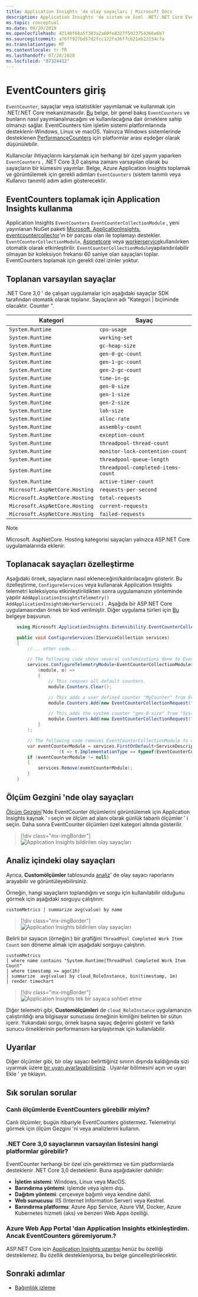 ```yaml
---
title: Application Insights 'de olay sayaçları | Microsoft Docs
description: Application Insights 'de sistem ve özel .NET/.NET Core EventCounters ' i izleyin.
ms.topic: conceptual
ms.date: 09/20/2019
ms.openlocfilehash: 42140f68a5f383a2a60fe8327f5023754366e6b7
ms.sourcegitcommit: a76ff927bd57d2fcc122fa36f7cb21eb22154cfa
ms.translationtype: MT
ms.contentlocale: tr-TR
ms.lasthandoff: 07/28/2020
ms.locfileid: "87324412"
---
```

# <a name="eventcounters-introduction"></a>EventCounters giriş

`EventCounter`, sayaçlar veya istatistikler yayımlamak ve kullanmak için .NET/.NET Core mekanizmasıdır. [Bu](https://github.com/dotnet/runtime/blob/master/src/libraries/System.Diagnostics.Tracing/documentation/EventCounterTutorial.md) belge, bir genel bakış `EventCounters` ve bunların nasıl yayımlanalınacağını ve kullanılacağına dair örneklere sahip olmanızı sağlar. EventCounters tüm işletim sistemi platformlarında desteklenir-Windows, Linux ve macOS. Yalnızca Windows sistemlerinde desteklenen [PerformanceCounters](/dotnet/api/system.diagnostics.performancecounter) için platformlar arası eşdeğer olarak düşünülebilir.

Kullanıcılar ihtiyaçlarını karşılamak için herhangi bir özel yayım yaparken `EventCounters` , .NET Core 3,0 çalışma zamanı varsayılan olarak bu sayaçların bir kümesini yayımlar. Belge, Azure Application Insights toplamak ve görüntülemek için gerekli adımları `EventCounters` (sistem tanımlı veya Kullanıcı tanımlı) adım adım gösterecektir.

## <a name="using-application-insights-to-collect-eventcounters"></a>EventCounters toplamak için Application Insights kullanma

Application Insights `EventCounters` `EventCounterCollectionModule` , yeni yayınlanan NuGet paketi [Microsoft. ApplicationInsights. eventcountercollector](https://www.nuget.org/packages/Microsoft.ApplicationInsights.EventCounterCollector)'ın bir parçası olan ile toplamayı destekler. `EventCounterCollectionModule`, [Aspnetcore](asp-net-core.md) veya [workerservice](worker-service.md)kullanılırken otomatik olarak etkinleştirilir. `EventCounterCollectionModule`yapılandırılabilir olmayan bir koleksiyon frekansı 60 saniye olan sayaçları toplar. EventCounters toplamak için gerekli özel izinler yoktur.

## <a name="default-counters-collected"></a>Toplanan varsayılan sayaçlar

.NET Core 3,0 ' de çalışan uygulamalar için aşağıdaki sayaçlar SDK tarafından otomatik olarak toplanır. Sayaçların adı "Kategori | biçiminde olacaktır. Counter ".

|Kategori | Sayaç|
|---------------|-------|
|`System.Runtime` | `cpu-usage` |
|`System.Runtime` | `working-set` |
|`System.Runtime` | `gc-heap-size` |
|`System.Runtime` | `gen-0-gc-count` |
|`System.Runtime` | `gen-1-gc-count` |
|`System.Runtime` | `gen-2-gc-count` |
|`System.Runtime` | `time-in-gc` |
|`System.Runtime` | `gen-0-size` |
|`System.Runtime` | `gen-1-size` |
|`System.Runtime` | `gen-2-size` |
|`System.Runtime` | `loh-size` |
|`System.Runtime` | `alloc-rate` |
|`System.Runtime` | `assembly-count` |
|`System.Runtime` | `exception-count` |
|`System.Runtime` | `threadpool-thread-count` |
|`System.Runtime` | `monitor-lock-contention-count` |
|`System.Runtime` | `threadpool-queue-length` |
|`System.Runtime` | `threadpool-completed-items-count` |
|`System.Runtime` | `active-timer-count` |
|`Microsoft.AspNetCore.Hosting` | `requests-per-second` |
|`Microsoft.AspNetCore.Hosting` | `total-requests` |
|`Microsoft.AspNetCore.Hosting` | `current-requests` |
|`Microsoft.AspNetCore.Hosting` | `failed-requests` |

> [!NOTE]
> Microsoft. AspNetCore. Hosting kategorisi sayaçları yalnızca ASP.NET Core uygulamalarında eklenir.

## <a name="customizing-counters-to-be-collected"></a>Toplanacak sayaçları özelleştirme

Aşağıdaki örnek, sayaçların nasıl ekleneceğini/kaldırılacağını gösterir. Bu özelleştirme, `ConfigureServices` veya kullanarak Application Insights telemetri koleksiyonu etkinleştirildikten sonra uygulamanızın yönteminde yapılır `AddApplicationInsightsTelemetry()` `AddApplicationInsightsWorkerService()` . Aşağıda bir ASP.NET Core uygulamasından örnek bir kod verilmiştir. Diğer uygulama türleri için [Bu](worker-service.md#configuring-or-removing-default-telemetrymodules) belgeye başvurun.

```csharp
    using Microsoft.ApplicationInsights.Extensibility.EventCounterCollector;

    public void ConfigureServices(IServiceCollection services)
    {
        //... other code...

        // The following code shows several customizations done to EventCounterCollectionModule.
        services.ConfigureTelemetryModule<EventCounterCollectionModule>(
            (module, o) =>
            {
                // This removes all default counters.
                module.Counters.Clear();

                // This adds a user defined counter "MyCounter" from EventSource named "MyEventSource"
                module.Counters.Add(new EventCounterCollectionRequest("MyEventSource", "MyCounter"));

                // This adds the system counter "gen-0-size" from "System.Runtime"
                module.Counters.Add(new EventCounterCollectionRequest("System.Runtime", "gen-0-size"));
            }
        );

        // The following code removes EventCounterCollectionModule to disable the module completely.
        var eventCounterModule = services.FirstOrDefault<ServiceDescriptor>
                    (t => t.ImplementationType == typeof(EventCounterCollectionModule));
        if (eventCounterModule != null)
        {
            services.Remove(eventCounterModule);
        }
    }
```

## <a name="event-counters-in-metric-explorer"></a>Ölçüm Gezgini 'nde olay sayaçları

[Ölçüm Gezgini](../platform/metrics-charts.md)'Nde EventCounter ölçümlerini görüntülemek için Application Insights kaynak ' ı seçin ve ölçüm ad alanı olarak günlük tabanlı ölçümler ' i seçin. Daha sonra EventCounter ölçümleri özel kategori altında gösterilir.

> [!div class="mx-imgBorder"]
> ![Application Insights bildirilen olay sayaçları](./media/event-counters/metrics-explorer-counter-list.png)

## <a name="event-counters-in-analytics"></a>Analiz içindeki olay sayaçları

Ayrıca, **Customölçümler** tablosunda [analiz](../log-query/log-query-overview.md)' de olay sayacı raporlarını arayabilir ve görüntüleyebilirsiniz.

Örneğin, hangi sayaçların toplandığını ve sorgu için kullanılabilir olduğunu görmek için aşağıdaki sorguyu çalıştırın:

```Kusto
customMetrics | summarize avg(value) by name
```

> [!div class="mx-imgBorder"]
> ![Application Insights bildirilen olay sayaçları](./media/event-counters/analytics-event-counters.png)

Belirli bir sayacın (örneğin:) bir grafiğini `ThreadPool Completed Work Item Count` son döneme almak için aşağıdaki sorguyu çalıştırın.

```Kusto
customMetrics 
| where name contains "System.Runtime|ThreadPool Completed Work Item Count"
| where timestamp >= ago(1h)
| summarize  avg(value) by cloud_RoleInstance, bin(timestamp, 1m)
| render timechart
```
> [!div class="mx-imgBorder"]
> ![Application Insights tek bir sayaca sohbet etme](./media/event-counters/analytics-completeditems-counters.png)

Diğer telemetri gibi, **Customölçümleri** de `cloud_RoleInstance` uygulamanızın çalıştırıldığı ana bilgisayar sunucusu örneğinin kimliğini belirten bir sütun içerir. Yukarıdaki sorgu, örnek başına sayaç değerini gösterir ve farklı sunucu örneklerinin performansını karşılaştırmak için kullanılabilir.

## <a name="alerts"></a>Uyarılar
Diğer ölçümler gibi, bir olay sayacı belirttiğiniz sınırın dışında kaldığında sizi uyarmak üzere [bir uyarı ayarlayabilirsiniz](../platform/alerts-log.md) . Uyarılar bölmesini açın ve uyarı Ekle ' ye tıklayın.

## <a name="frequently-asked-questions"></a>Sık sorulan sorular

### <a name="can-i-see-eventcounters-in-live-metrics"></a>Canlı ölçümlerde EventCounters görebilir miyim?

Canlı ölçümler, bugün itibariyle EventCounters göstermez. Telemetriyi görmek için ölçüm Gezgini 'ni veya analizlerini kullanın.

### <a name="which-platforms-can-i-see-the-default-list-of-net-core-30-counters"></a>.NET Core 3,0 sayaçlarının varsayılan listesini hangi platformlar görebilir?

EventCounter herhangi bir özel izin gerektirmez ve tüm platformlarda desteklenir .NET Core 3,0 desteklenir. Buna aşağıdakiler dahildir:

* **İşletim sistemi**: Windows, Linux veya MacOS.
* **Barındırma yöntemi**: işlemde veya işlem dışı.
* **Dağıtım yöntemi**: çerçeveye bağımlı veya kendine dahil.
* **Web sunucusu**: IIS (Internet Information Server) veya Kestrel.
* **Barındırma platformu**: Azure App Service, Azure VM, Docker, Azure Kubernetes hizmeti (aks) ve benzeri Web Apps özelliği.

### <a name="i-have-enabled-application-insights-from-azure-web-app-portal-but-i-cant-see-eventcounters"></a>Azure Web App Portal 'dan Application Insights etkinleştirdim. Ancak EventCounters göremiyorum.?

 ASP.NET Core için [Application Insights uzantısı](./azure-web-apps.md) henüz bu özelliği desteklemez. Bu özellik destekleniyorsa, bu belge güncelleştirilecektir.

## <a name="next-steps"></a><a name="next"></a>Sonraki adımlar

* [Bağımlılık izleme](./asp-net-dependencies.md)

